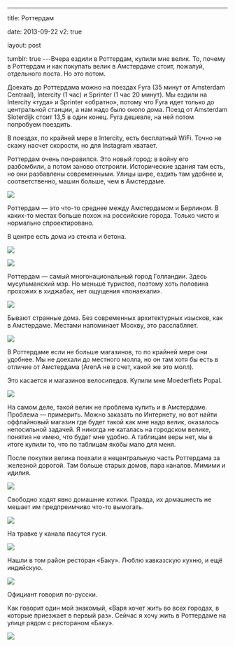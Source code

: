 ---

title: Роттердам

date: 2013-09-22
v2: true

layout: post

tumblr: true
---Вчера ездили в Роттердам, купили мне велик. То, почему в Роттердам и как покупать велик в Амстердаме стоит, пожалуй, отдельного поста. Но это потом.

Доехать до Роттердама можно на поездах Fyra (35 минут от Amsterdam Centraal), Intercity (1 час) и Sprinter (1 час 20 минут). Мы ездили на Intercity «туда» и Sprinter «обратно», потому что Fyra идет только до центральной станции, а нам надо было около дома. Поезд от Amsterdam Sloterdijk стоит 13,5 в один конец. Fyra дешевле, на ней потом попробуем поездить.
<excerpt/>

В поездах, по крайней мере в Intercity, есть бесплатный WiFi. Точно не скажу насчет скорости, но для Instagram хватает.

Роттердам очень понравился. Это новый город: в войну его разбомбили, а потом заново отстроили. Исторические здания там есть, но они разбавлены современными. Улицы шире, ездить там удобнее и, соответственно, машин больше, чем в Амстердаме.

[](http://fotki.yandex.ru/users/toivonens/view/501237/)
[![](http://img-fotki.yandex.ru/get/9303/14441195.2b/0_7a5f5_6f3f09f8_L.jpg)](http://fotki.yandex.ru/users/toivonens/view/501237/)

Роттердам — это что-то среднее между Амстердамом и Берлином. В каких-то местах больше похож на российские города. Только чисто и нормально спроектировано.

В центре есть дома из стекла и бетона.

[](http://fotki.yandex.ru/users/toivonens/view/501240/)
[![](http://img-fotki.yandex.ru/get/9506/14441195.2b/0_7a5f8_c872f56e_L.jpg)](http://fotki.yandex.ru/users/toivonens/view/501240/)

[](http://fotki.yandex.ru/users/toivonens/view/501238/)
[![](http://img-fotki.yandex.ru/get/4905/14441195.2b/0_7a5f6_cc3be974_L.jpg)](http://fotki.yandex.ru/users/toivonens/view/501238/)

Роттердам — самый многонациональный город Голландии. Здесь мусульманский мэр. Но меньше туристов, поэтому хоть половина прохожих в хиджабах, нет ощущения «понаехали».

[](http://fotki.yandex.ru/users/toivonens/view/501235/)
[![](http://img-fotki.yandex.ru/get/5007/14441195.2b/0_7a5f3_9d3c2009_L.jpg)](http://fotki.yandex.ru/users/toivonens/view/501235/)

Бывают странные дома. Без современных архитектурных изысков, как в Амстердаме. Местами напоминает Москву, это расслабляет.

[](http://fotki.yandex.ru/users/toivonens/view/501236/)
[![](http://img-fotki.yandex.ru/get/5010/14441195.2b/0_7a5f4_a863109f_L.jpg)](http://fotki.yandex.ru/users/toivonens/view/501236/)

В Роттердаме если не больше магазинов, то по крайней мере они удобнее. Мы не доехали до местного молла, но он там хотя бы есть в отличие от Амстердама (ArenA не в счет, какой же это молл).

Это касается и магазинов велосипедов. Купили мне Moederfiets Popal.

[](http://fotki.yandex.ru/users/toivonens/view/501241/)
[![](http://img-fotki.yandex.ru/get/9089/14441195.2b/0_7a5f9_81d8b0d8_L.jpg)](http://fotki.yandex.ru/users/toivonens/view/501241/)

На самом деле, такой велик не проблема купить и в Амстердаме. Проблема — примерить. Можно заказать по Интернету, но вот найти оффлайновый магазин где будет такой как мне надо велик, оказалось непосильной задачей. Я никогда не каталась на городском велике, понятия не имею, что будет мне удобно. А таблицам веры нет, мы в итоге купили то, что по таблицам якобы мало для меня.

После покупки велика поехали в нецентральную часть Роттердама за железной дорогой. Там больше старых домов, пара каналов. Мимими и идилия.

[](http://fotki.yandex.ru/users/toivonens/view/501224/)
[![](http://img-fotki.yandex.ru/get/6722/14441195.2a/0_7a5e8_e416849d_L.jpg)](http://fotki.yandex.ru/users/toivonens/view/501224/)

Свободно ходят явно домашние котики. Правда, их домашнесть не мешает им предпреимчиво что-то вымогать.

[](http://fotki.yandex.ru/users/toivonens/view/501221/)
[![](http://img-fotki.yandex.ru/get/9302/14441195.2a/0_7a5e5_7e8bbf7d_L.jpg)](http://fotki.yandex.ru/users/toivonens/view/501221/)

На травке у канала пасутся гуси.

[](http://fotki.yandex.ru/users/toivonens/view/501243/)
[![](http://img-fotki.yandex.ru/get/9495/14441195.2b/0_7a5fb_6fb57f3a_L.jpg)](http://fotki.yandex.ru/users/toivonens/view/501243/)

Нашли в том район ресторан «Баку». Люблю кавказскую кухню, и ещё индийскую.

[](http://fotki.yandex.ru/users/toivonens/view/501233/)
[![](http://img-fotki.yandex.ru/get/9359/14441195.2b/0_7a5f1_62174f6c_L.jpg)](http://fotki.yandex.ru/users/toivonens/view/501233/)

Официант говорил по-русски.

Как говорит один мой знакомый, «Варя хочет жить во всех городах, в которые приезжает в первый раз». Сейчас я хочу жить в Роттердаме на улице рядом с рестораном «Баку».

[](http://fotki.yandex.ru/users/toivonens/view/501232/)
[![](http://img-fotki.yandex.ru/get/9515/14441195.2b/0_7a5f0_c0e7e2fe_L.jpg)](http://fotki.yandex.ru/users/toivonens/view/501232/)
